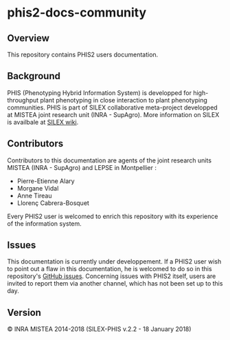 # phis2-docs-community

## Overview
This repository contains PHIS2 users documentation.

## Background
PHIS (Phenotyping Hybrid Information System) is developped for high-throughput plant phenotyping in close interaction to plant phenotyping communities.
PHIS is part of SILEX collaborative meta-project developped at MISTEA joint research unit (INRA - SupAgro).
More information on SILEX is availbale at [SILEX wiki](https://mulcyber.toulouse.inra.fr/plugins/mediawiki/wiki/silex/index.php/Accueil "SILEX wiki Main Page").

## Contributors
Contributors to this documentation are agents of the joint research units MISTEA (INRA - SupAgro) and LEPSE in Montpellier :

- Pierre-Etienne Alary
- Morgane Vidal
- Anne Tireau
- Llorenç Cabrera-Bosquet

Every PHIS2 user is welcomed to enrich this repository with its experience of the information system.

## Issues
This documentation is currently under developpement.
If a PHIS2 user wish to point out a flaw in this documentation, he is welcomed to do so in this repository's [GitHub issues](https://github.com/OpenSILEX/phis2-docs-community/issues).
Concerning issues with PHIS2 itself, users are invited to report them via another channel, which has not been set up to this day.

## Version
&copy; INRA MISTEA 2014-2018 (SILEX-PHIS v.2.2 - 18 January 2018)
